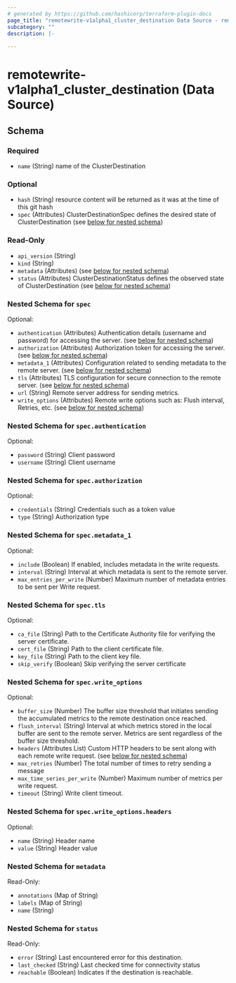 ```yaml
---
# generated by https://github.com/hashicorp/terraform-plugin-docs
page_title: "remotewrite-v1alpha1_cluster_destination Data Source - remotewrite-v1alpha1"
subcategory: ""
description: |-
  
---
```


# remotewrite-v1alpha1_cluster_destination (Data Source)





<!-- schema generated by tfplugindocs -->
## Schema

### Required

- `name` (String) name of the ClusterDestination

### Optional

- `hash` (String) resource content will be returned as it was at the time of this git hash
- `spec` (Attributes) ClusterDestinationSpec defines the desired state of ClusterDestination (see [below for nested schema](#nestedatt--spec))

### Read-Only

- `api_version` (String)
- `kind` (String)
- `metadata` (Attributes) (see [below for nested schema](#nestedatt--metadata))
- `status` (Attributes) ClusterDestinationStatus defines the observed state of ClusterDestination (see [below for nested schema](#nestedatt--status))

<a id="nestedatt--spec"></a>
### Nested Schema for `spec`

Optional:

- `authentication` (Attributes) Authentication details (username and password) for accessing the server. (see [below for nested schema](#nestedatt--spec--authentication))
- `authorization` (Attributes) Authorization token for accessing the server. (see [below for nested schema](#nestedatt--spec--authorization))
- `metadata_1` (Attributes) Configuration related to sending metadata to the remote server. (see [below for nested schema](#nestedatt--spec--metadata_1))
- `tls` (Attributes) TLS configuration for secure connection to the remote server. (see [below for nested schema](#nestedatt--spec--tls))
- `url` (String) Remote server address for sending metrics.
- `write_options` (Attributes) Remote write options such as: Flush interval, Retries, etc. (see [below for nested schema](#nestedatt--spec--write_options))

<a id="nestedatt--spec--authentication"></a>
### Nested Schema for `spec.authentication`

Optional:

- `password` (String) Client password
- `username` (String) Client username


<a id="nestedatt--spec--authorization"></a>
### Nested Schema for `spec.authorization`

Optional:

- `credentials` (String) Credentials such as a token value
- `type` (String) Authorization type


<a id="nestedatt--spec--metadata_1"></a>
### Nested Schema for `spec.metadata_1`

Optional:

- `include` (Boolean) If enabled, includes metadata in the write requests.
- `interval` (String) Interval at which metadata is sent to the remote server.
- `max_entries_per_write` (Number) Maximum number of metadata entries to be sent per Write request.


<a id="nestedatt--spec--tls"></a>
### Nested Schema for `spec.tls`

Optional:

- `ca_file` (String) Path to the Certificate Authority file for verifying the server certificate.
- `cert_file` (String) Path to the client certificate file.
- `key_file` (String) Path to the client key file.
- `skip_verify` (Boolean) Skip verifying the server certificate


<a id="nestedatt--spec--write_options"></a>
### Nested Schema for `spec.write_options`

Optional:

- `buffer_size` (Number) The buffer size threshold that initiates sending the accumulated metrics to the remote destination once reached.
- `flush_interval` (String) Interval at which metrics stored in the local buffer are sent to the remote server.
Metrics are sent regardless of the buffer size threshold.
- `headers` (Attributes List) Custom HTTP headers to be sent along with each remote write request. (see [below for nested schema](#nestedatt--spec--write_options--headers))
- `max_retries` (Number) The total number of times to retry sending a message
- `max_time_series_per_write` (Number) Maximum number of metrics per write request.
- `timeout` (String) Write client timeout.

<a id="nestedatt--spec--write_options--headers"></a>
### Nested Schema for `spec.write_options.headers`

Optional:

- `name` (String) Header name
- `value` (String) Header value




<a id="nestedatt--metadata"></a>
### Nested Schema for `metadata`

Read-Only:

- `annotations` (Map of String)
- `labels` (Map of String)
- `name` (String)


<a id="nestedatt--status"></a>
### Nested Schema for `status`

Read-Only:

- `error` (String) Last encountered error for this destination.
- `last_checked` (String) Last checked time for connectivity status
- `reachable` (Boolean) Indicates if the destination is reachable.

